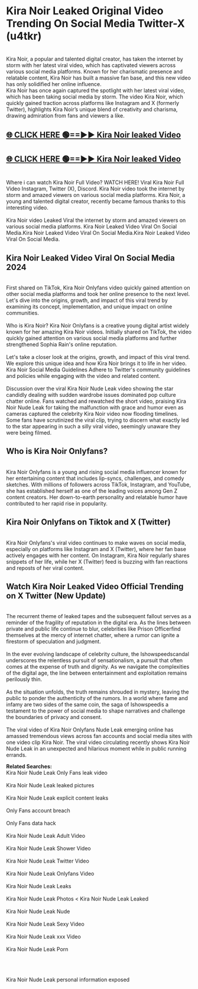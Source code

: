 # Kira Noir Leaked Original Video Trending On Social Media Twitter-X (u4tkr)

<br>
Kira Noir, a popular and talented digital creator, has taken the internet by storm with her latest viral video, which has captivated viewers across various social media platforms. Known for her charismatic presence and relatable content, Kira Noir has built a massive fan base, and this new video has only solidified her online influence.
<br>
Kira Noir has once again captured the spotlight with her latest viral video, which has been taking social media by storm. The video Kira Noir, which quickly gained traction across platforms like Instagram and X (formerly Twitter), highlights Kira Noir’s unique blend of creativity and charisma, drawing admiration from fans and viewers a like.
<br>

## [🌐 CLICK HERE 🟢==►►  Kira Noir leaked Video ](https://onlyclips.site?title=Kira_Noir&ref=git)

## [🌐 CLICK HERE 🟢==►►  Kira Noir leaked Video ](https://onlyclips.site?title=Kira_Noir&ref=git)



<br>
Where i can watch Kira Noir Full Video? WATCH HERE! Viral Kira Noir Full Video Instagram, Twitter (X), Discord. Kira Noir video took the internet by storm and amazed viewers on various social media platforms. Kira Noir, a young and talented digital creator, recently became famous thanks to this interesting video.
<br><br>
Kira Noir video Leaked Viral the internet by storm and amazed viewers on various social media platforms. Kira Noir Leaked Video Viral On Social Media.Kira Noir Leaked Video Viral On Social Media.Kira Noir Leaked Video Viral On Social Media.
<br>

<h2>Kira Noir Leaked Video Viral On Social Media 2024</h2>
<br>
First shared on TikTok, Kira Noir Onlyfans video quickly gained attention on other social media platforms and took her online presence to the next level. Let's dive into the origins, growth, and impact of this viral trend by examining its concept, implementation, and unique impact on online communities.
<br><br>
Who is Kira Noir? Kira Noir Onlyfans is a creative young digital artist widely known for her amazing Kira Noir videos. Initially shared on TikTok, the video quickly gained attention on various social media platforms and further strengthened Sophia Rain's online reputation.
<br><br>
Let's take a closer look at the origins, growth, and impact of this viral trend. We explore this unique idea and how Kira Noir brings it to life in her video. Kira Noir Social Media Guidelines Adhere to Twitter's community guidelines and policies while engaging with the video and related content.
<br><br>
Discussion over the viral Kira Noir Nude Leak video showing the star candidly dealing with sudden wardrobe issues dominated pop culture chatter online. Fans watched and rewatched the short video, praising Kira Noir Nude Leak for taking the malfunction with grace and humor even as cameras captured the celebrity Kira Noir video now flooding timelines. Some fans have scrutinized the viral clip, trying to discern what exactly led to the star appearing in such a silly viral video, seemingly unaware they were being filmed.
<br>

<h2>Who is Kira Noir Onlyfans?</h2>
<br>
Kira Noir Onlyfans is a young and rising social media influencer known for her entertaining content that includes lip-syncs, challenges, and comedy sketches. With millions of followers across TikTok, Instagram, and YouTube, she has established herself as one of the leading voices among Gen Z content creators. Her down-to-earth personality and relatable humor have contributed to her rapid rise in popularity.
<br>
<h2>Kira Noir Onlyfans on Tiktok and X (Twitter)</h2>
<br>
Kira Noir Onlyfans's viral video continues to make waves on social media, especially on platforms like Instagram and X (Twitter), where her fan base actively engages with her content. On Instagram, Kira Noir regularly shares snippets of her life, while her X (Twitter) feed is buzzing with fan reactions and reposts of her viral content.
<br>
<h2>Watch Kira Noir Leaked Video Official Trending on X Twitter (New Update)</h2>
<br>
The recurrent theme of leaked tapes and the subsequent fallout serves as a reminder of the fragility of reputation in the digital era. As the lines between private and public life continue to blur, celebrities like Prison Officerfind themselves at the mercy of internet chatter, where a rumor can ignite a firestorm of speculation and judgment.
<br><br>
In the ever evolving landscape of celebrity culture, the Ishowspeedscandal underscores the relentless pursuit of sensationalism, a pursuit that often comes at the expense of truth and dignity. As we navigate the complexities of the digital age, the line between entertainment and exploitation remains perilously thin.
<br><br>
As the situation unfolds, the truth remains shrouded in mystery, leaving the public to ponder the authenticity of the rumors. In a world where fame and infamy are two sides of the same coin, the saga of Ishowspeedis a testament to the power of social media to shape narratives and challenge the boundaries of privacy and consent.
<br><br>
The viral video of Kira Noir Onlyfans Nude Leak emerging online has amassed tremendous views across fan accounts and social media sites with one video clip Kira Noir. The viral video circulating recently shows Kira Noir Nude Leak in an unexpected and hilarious moment while in public running errands.
<br>

<strong>Related Searches:</strong>
<br>
Kira Noir Nude Leak Only Fans leak video
<br><br>
Kira Noir Nude Leak leaked pictures
<br><br>
Kira Noir Nude Leak explicit content leaks
<br><br>
Only Fans account breach
<br><br>
Only Fans data hack
<br><br>
Kira Noir Nude Leak Adult Video
<br><br>
Kira Noir Nude Leak Shower Video
<br><br>
Kira Noir Nude Leak Twitter Video
<br><br>
Kira Noir Nude Leak Onlyfans Video
<br><br>
Kira Noir Nude Leak Leaks
<br><br>
Kira Noir Nude Leak Photos
<
Kira Noir Nude Leak Leaked
<br><br>
Kira Noir Nude Leak Nude
<br><br>
Kira Noir Nude Leak Sexy Video
<br><br>
Kira Noir Nude Leak xxx Video
<br><br>
Kira Noir Nude Leak Porn
<br><br>

<br><br>
Kira Noir Nude Leak personal information exposed